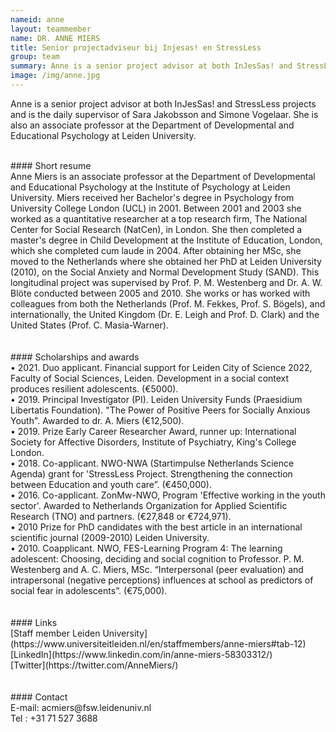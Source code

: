 ```yaml
---
nameid: anne
layout: teammember
name: DR. ANNE MIERS
title: Senior projectadviseur bij Injesas! en StressLess
group: team
summary: Anne is a senior project advisor at both InJesSas! and StressLess projects and is the daily supervisor of Sara Jakobsson and Simone Vogelaar. She is also an associate professor at the Department of Developmental and Educational Psychology at Leiden University.
image: /img/anne.jpg
---
```


Anne is a senior project advisor at both InJesSas! and StressLess projects and is the daily supervisor of Sara Jakobsson and Simone Vogelaar. She is also an associate professor at the Department of Developmental and Educational Psychology at Leiden University.

<br>
#### Short resume <br>
Anne Miers is an associate professor at the Department of Developmental and Educational Psychology at the Institute of Psychology at Leiden University. Miers received her Bachelor's degree in Psychology from University College London (UCL) in 2001. Between 2001 and 2003 she worked as a quantitative researcher at a top research firm, The National Center for Social Research (NatCen), in London. She then completed a master's degree in Child Development at the Institute of Education, London, which she completed cum laude in 2004. After obtaining her MSc, she moved to the Netherlands where she obtained her PhD at Leiden University (2010), on the Social Anxiety and Normal Development Study (SAND). This longitudinal project was supervised by Prof. P. M. Westenberg and Dr. A. W. Blöte conducted between 2005 and 2010. She works or has worked with colleagues from both the Netherlands (Prof. M. Fekkes, Prof. S. Bögels), and internationally, the United Kingdom (Dr. E. Leigh and Prof. D. Clark) and the United States (Prof. C. Masia-Warner).
<br>
<br>
<br>
#### Scholarships and awards <br>
•	2021. Duo applicant. Financial support for Leiden City of Science 2022, Faculty of Social Sciences, Leiden. Development in a social context produces resilient adolescents. (€5000).
<br>
•	2019. Principal Investigator (PI). Leiden University Funds (Praesidium Libertatis Foundation). "The Power of Positive Peers for Socially Anxious Youth". Awarded to dr. A. Miers (€12,500).
<br>
•	2019. Prize Early Career Researcher Award, runner up: International Society for Affective Disorders, Institute of Psychiatry, King's College London. 
<br>
•	2018. Co-applicant. NWO-NWA (Startimpulse Netherlands Science Agenda) grant for 'StressLess Project. Strengthening the connection between Education and youth care”. (€450,000).
<br>
•	2016. Co-applicant. ZonMw-NWO, Program 'Effective working in the youth sector'. Awarded to Netherlands Organization for Applied Scientific Research (TNO) and partners. (€27,848 or €724,971).
<br>
•	2010 Prize for PhD candidates with the best article in an international scientific journal (2009-2010) Leiden University.
<br>
•	2010. Coapplicant. NWO, FES-Learning Program 4: The learning adolescent: Choosing, deciding and social cognition to Professor. P. M. Westenberg and A. C. Miers, MSc. “Interpersonal (peer evaluation) and intrapersonal (negative perceptions) influences at school as predictors of social fear in adolescents”. (€75,000).
<br>
<br>
<br>
#### Links <br>
[Staff member Leiden University](https://www.universiteitleiden.nl/en/staffmembers/anne-miers#tab-12)
<br>
[LinkedIn](https://www.linkedin.com/in/anne-miers-58303312/)
<br>
[Twitter](https://twitter.com/AnneMiers/)
<br>
<br>
<br>
#### Contact <br>
E-mail: acmiers@fsw.leidenuniv.nl
<br>
Tel : +31 71 527 3688
